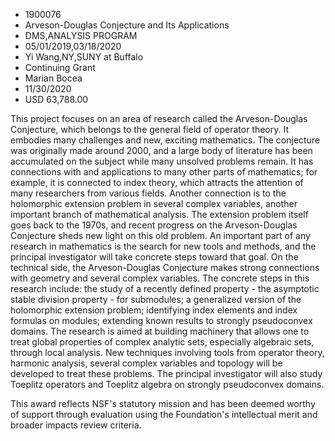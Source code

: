
* 1900076
* Arveson-Douglas Conjecture and Its Applications
* DMS,ANALYSIS PROGRAM
* 05/01/2019,03/18/2020
* Yi Wang,NY,SUNY at Buffalo
* Continuing Grant
* Marian Bocea
* 11/30/2020
* USD 63,788.00

This project focuses on an area of research called the Arveson-Douglas
Conjecture, which belongs to the general field of operator theory. It embodies
many challenges and new, exciting mathematics. The conjecture was originally
made around 2000, and a large body of literature has been accumulated on the
subject while many unsolved problems remain. It has connections with and
applications to many other parts of mathematics; for example, it is connected to
index theory, which attracts the attention of many researchers from various
fields. Another connection is to the holomorphic extension problem in several
complex variables, another important branch of mathematical analysis. The
extension problem itself goes back to the 1970s, and recent progress on the
Arveson-Douglas Conjecture sheds new light on this old problem. An important
part of any research in mathematics is the search for new tools and methods, and
the principal investigator will take concrete steps toward that goal. On the
technical side, the Arveson-Douglas Conjecture makes strong connections with
geometry and several complex variables. The concrete steps in this research
include: the study of a recently defined property - the asymptotic stable
division property - for submodules; a generalized version of the holomorphic
extension problem; identifying index elements and index formulas on modules;
extending known results to strongly pseudoconvex domains. The research is aimed
at building machinery that allows one to treat global properties of complex
analytic sets, especially algebraic sets, through local analysis. New techniques
involving tools from operator theory, harmonic analysis, several complex
variables and topology will be developed to treat these problems. The principal
investigator will also study Toeplitz operators and Toeplitz algebra on strongly
pseudoconvex domains.

This award reflects NSF's statutory mission and has been deemed worthy of
support through evaluation using the Foundation's intellectual merit and broader
impacts review criteria.
